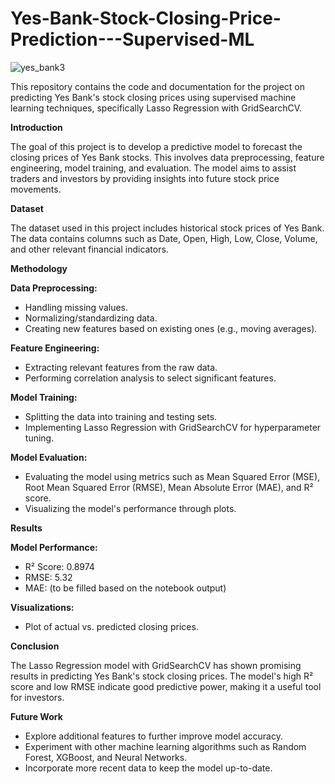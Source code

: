 # Yes-Bank-Stock-Closing-Price-Prediction---Supervised-ML

![yes_bank3](https://github.com/user-attachments/assets/6d056d5a-3d7f-423a-9d61-6e84fcd32f2b)



This repository contains the code and documentation for the project on predicting Yes Bank's stock closing prices using supervised machine learning techniques, specifically Lasso Regression with GridSearchCV.

**Introduction**

The goal of this project is to develop a predictive model to forecast the closing prices of Yes Bank stocks. This involves data preprocessing, feature engineering, model training, and evaluation. The model aims to assist traders and investors by providing insights into future stock price movements.

**Dataset**

The dataset used in this project includes historical stock prices of Yes Bank. The data contains columns such as Date, Open, High, Low, Close, Volume, and other relevant financial indicators.

**Methodology**

**Data Preprocessing:**

- Handling missing values.
- Normalizing/standardizing data.
- Creating new features based on existing ones (e.g., moving averages).

**Feature Engineering:**

- Extracting relevant features from the raw data.
- Performing correlation analysis to select significant features.

**Model Training:**

- Splitting the data into training and testing sets.
- Implementing Lasso Regression with GridSearchCV for hyperparameter tuning.

**Model Evaluation:**

- Evaluating the model using metrics such as Mean Squared Error (MSE), Root Mean Squared Error (RMSE), Mean Absolute Error (MAE), and R² score.
- Visualizing the model's performance through plots.

**Results**

**Model Performance:**

- R² Score: 0.8974
- RMSE: 5.32
- MAE: (to be filled based on the notebook output)

**Visualizations:**

- Plot of actual vs. predicted closing prices.

**Conclusion**

The Lasso Regression model with GridSearchCV has shown promising results in predicting Yes Bank's stock closing prices. The model's high R² score and low RMSE indicate good predictive power, making it a useful tool for investors.

**Future Work**

- Explore additional features to further improve model accuracy.
- Experiment with other machine learning algorithms such as Random Forest, XGBoost, and Neural Networks.
- Incorporate more recent data to keep the model up-to-date.
